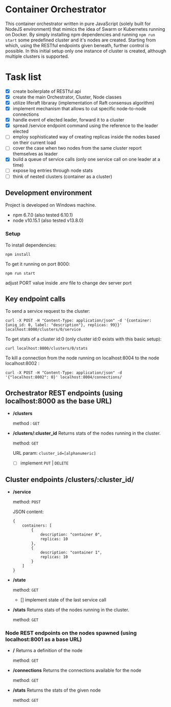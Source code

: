 # Container Orchestrator

This container orchestrator written in pure JavaScript (solely built for NodeJS environment) that mimics the idea of Swarm or Kubernetes running on Docker. By simply installing npm dependencies and running `npm run start` some predefined cluster and it's nodes are created. Starting from which, using the RESTful endpoints given beneath, further control is possible. In this initial setup only one instance of cluster is created, although multiple clusters is supported.

# Task list
- [x] create boilerplate of RESTful api
- [x] create the main Orchestrator, Cluster, Node classes
- [x] utilize liferaft libraray (implementation of Raft consensus algorithm)
- [x] implement mechanism that allows to cut specific node-to-node connections
- [x] handle event of elected leader, forward it to a cluster
- [x] spread /service endpoint command using the reference to the leader elected
- [ ] employ sophisticated way of creating replicas inside the nodes based on their current load
- [ ] cover the case when two nodes from the same cluster report themselves as leader
- [x] build a queue of service calls (only one service call on one leader at a time)
- [ ] expose log entries through node stats
- [ ] think of nested clusters (container as a cluster)

## Development environment

Project is developed on Windows machine.
* npm 6.7.0 (also tested 6.10.1)
* node v10.15.1 (also tested v13.8.0)

### Setup

To install dependencies:
```
npm install
```
To get it running on port 8000:
```
npm run start
```
adjust PORT value inside .env file to change dev server port

## Key endpoint calls

To send a service request to the cluster:
```
curl -X POST -H "Content-Type: application/json" -d '{container: {uniq_id: 0, label: "description"}, replicas: 99}}' localhost:8000/clusters/0/service
```

To get stats of a cluster id:0 (only cluster id:0 exists with this basic setup):
```
curl localhost:8000/clusters/0/stats
```

To kill a connection from the node running on localhost:8004 to the node localhost:8002 :
```
curl -X POST -H "Content-Type: application/json" -d '{"localhost:8002": 0}' localhost:8004/connections/
```

## Orchestrator REST endpoints (using localhost:8000 as the base URL)
* **/clusters**

    method : `GET`
* **/clusters/:cluster_id**
    Returns stats of the nodes running in the cluster.

    method: `GET`

    URL param: `cluster_id=[alphanumeric]`

    - [ ] implement `PUT` | `DELETE`

## Cluster endpoints **/clusters/:cluster_id/**
* **/service**

    method: `POST`

    JSON content:

    ```
    {
        containers: [
            {
                description: "container 0",
                replicas: 10
            },
            {
                description: "container 1",
                replicas: 10
            }
        ]
    }
    ```
* **/state**

    method: `GET`

    - [] implement state of the last service call

* **/stats**
    Returns stats of the nodes running in the cluster.

    method: `GET`


### Node REST endpoints on the nodes spawned (using localhost:8001 as a base URL)
* **/**
    Returns a definition of the node

    method: `GET`

* **/connections**
    Returns the connections available for the node

    method: `GET`

* **/stats**
    Returns the stats of the given node

    method: `GET`
